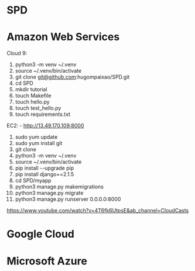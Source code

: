 # SPD

# Amazon Web Services
Cloud 9:
  1. python3 -m venv ~/.venv
  2. source ~/.venv/bin/activate
  3. git clone git@github.com:hugompaixao/SPD.git
  4. cd SPD
  5. mkdir tutorial
  6. touch Makefile
  7. touch hello.py
  8. touch test_hello.py
  9. touch requirements.txt

EC2: - http://13.49.170.109:8000
  1. sudo yum update
  2. sudo yum install git 
  3. git clone 
  4. python3 -m venv ~/.venv
  5. source ~/.venv/bin/activate
  6. pip install --upgrade pip
  7. pip install django==2.1.5
  8. cd SPD/myapp
  9. python3 manage.py makemigrations
  10. python3 manage.py migrate
  11. python3 manage.py runserver 0.0.0.0:8000

https://www.youtube.com/watch?v=4T6fk6UtpsE&ab_channel=CloudCasts

# Google Cloud

# Microsoft Azure

